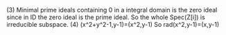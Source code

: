 (3) Minimal prime ideals containing 0 in a integral domain is the zero ideal since in ID the zero ideal is the prime ideal. So the whole Spec(Z[i]) is irreducible subspace.
(4) (x^2+y^2-1,y-1)=(x^2,y-1) So rad(x^2,y-1)=(x,y-1)
